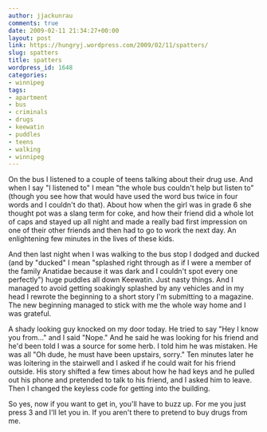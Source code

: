 ```yaml
---
author: jjackunrau
comments: true
date: 2009-02-11 21:34:27+00:00
layout: post
link: https://hungryj.wordpress.com/2009/02/11/spatters/
slug: spatters
title: spatters
wordpress_id: 1648
categories:
- winnipeg
tags:
- apartment
- bus
- criminals
- drugs
- keewatin
- puddles
- teens
- walking
- winnipeg
---
```


On the bus I listened to a couple of teens talking about their drug use. And when I say "I listened to" I mean "the whole bus couldn't help but listen to" (though you see how that would have used the word bus twice in four words and I couldn't do that). About how when the girl was in grade 6 she thought pot was a slang term for coke, and how their friend did a whole lot of caps and stayed up all night and made a really bad first impression on one of their other friends and then had to go to work the next day. An enlightening few minutes in the lives of these kids.

And then last night when I was walking to the bus stop I dodged and ducked (and by "ducked" I mean "splashed right through as if I were a member of the family Anatidae because it was dark and I couldn't spot every one perfectly") huge puddles all down Keewatin. Just nasty things. And I managed to avoid getting soakingly splashed by any vehicles and in my head I rewrote the beginning to a short story I'm submitting to a magazine. The new beginning managed to stick with me the whole way home and I was grateful.

A shady looking guy knocked on my door today. He tried to say "Hey I know you from..." and I said "Nope." And he said he was looking for his friend and he'd been told I was a source for some herb. I told him he was mistaken. He was all "Oh dude, he must have been upstairs, sorry." Ten minutes later he was loitering in the stairwell and I asked if he could wait for his friend outside. His story shifted a few times about how he had keys and he pulled out his phone and pretended to talk to his friend, and I asked him to leave. Then I changed the keyless code for getting into the building.

So yes, now if you want to get in, you'll have to buzz up. For me you just press 3 and I'll let you in. If you aren't there to pretend to buy drugs from me.
